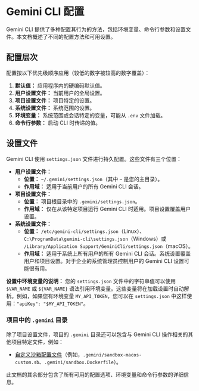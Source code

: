 # Gemini CLI 配置

Gemini CLI 提供了多种配置其行为的方法，包括环境变量、命令行参数和设置文件。本文档概述了不同的配置方法和可用设置。

## 配置层次

配置按以下优先级顺序应用（较低的数字被较高的数字覆盖）：

1. **默认值：** 应用程序内的硬编码默认值。
2. **用户设置文件：** 当前用户的全局设置。
3. **项目设置文件：** 项目特定的设置。
4. **系统设置文件：** 系统范围的设置。
5. **环境变量：** 系统范围或会话特定的变量，可能从 `.env` 文件加载。
6. **命令行参数：** 启动 CLI 时传递的值。

## 设置文件

Gemini CLI 使用 `settings.json` 文件进行持久配置。这些文件有三个位置：

- **用户设置文件：**
  - **位置：** `~/.gemini/settings.json`（其中 `~` 是您的主目录）。
  - **作用域：** 适用于当前用户的所有 Gemini CLI 会话。
- **项目设置文件：**
  - **位置：** 项目根目录中的 `.gemini/settings.json`。
  - **作用域：** 仅在从该特定项目运行 Gemini CLI 时适用。项目设置覆盖用户设置。
- **系统设置文件：**
  - **位置：** `/etc/gemini-cli/settings.json`（Linux）、`C:\ProgramData\gemini-cli\settings.json`（Windows）或 `/Library/Application Support/GeminiCli/settings.json`（macOS）。
  - **作用域：** 适用于系统上所有用户的所有 Gemini CLI 会话。系统设置覆盖用户和项目设置。对于企业的系统管理员控制用户的 Gemini CLI 设置可能很有用。

**设置中环境变量的说明：** 您的 `settings.json` 文件中的字符串值可以使用 `$VAR_NAME` 或 `${VAR_NAME}` 语法引用环境变量。这些变量将在加载设置时自动解析。例如，如果您有环境变量 `MY_API_TOKEN`，您可以在 `settings.json` 中这样使用：`"apiKey": "$MY_API_TOKEN"`。

### 项目中的 `.gemini` 目录

除了项目设置文件，项目的 `.gemini` 目录还可以包含与 Gemini CLI 操作相关的其他项目特定文件，例如：

- [自定义沙箱配置文件](#沙箱)（例如，`.gemini/sandbox-macos-custom.sb`、`.gemini/sandbox.Dockerfile`）。

此文档的其余部分包含了所有可用的配置选项、环境变量和命令行参数的详细信息。